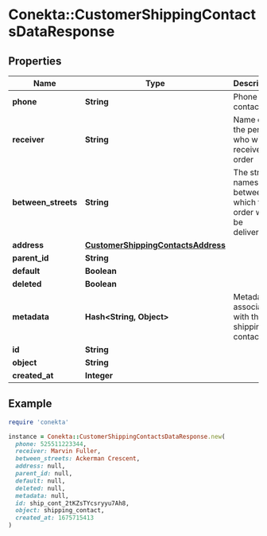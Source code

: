 # Conekta::CustomerShippingContactsDataResponse

## Properties

| Name | Type | Description | Notes |
| ---- | ---- | ----------- | ----- |
| **phone** | **String** | Phone contact | [optional] |
| **receiver** | **String** | Name of the person who will receive the order | [optional] |
| **between_streets** | **String** | The street names between which the order will be delivered. | [optional] |
| **address** | [**CustomerShippingContactsAddress**](CustomerShippingContactsAddress.md) |  |  |
| **parent_id** | **String** |  | [optional] |
| **default** | **Boolean** |  | [optional] |
| **deleted** | **Boolean** |  | [optional] |
| **metadata** | **Hash&lt;String, Object&gt;** | Metadata associated with the shipping contact | [optional] |
| **id** | **String** |  |  |
| **object** | **String** |  |  |
| **created_at** | **Integer** |  |  |

## Example

```ruby
require 'conekta'

instance = Conekta::CustomerShippingContactsDataResponse.new(
  phone: 525511223344,
  receiver: Marvin Fuller,
  between_streets: Ackerman Crescent,
  address: null,
  parent_id: null,
  default: null,
  deleted: null,
  metadata: null,
  id: ship_cont_2tKZsTYcsryyu7Ah8,
  object: shipping_contact,
  created_at: 1675715413
)
```

